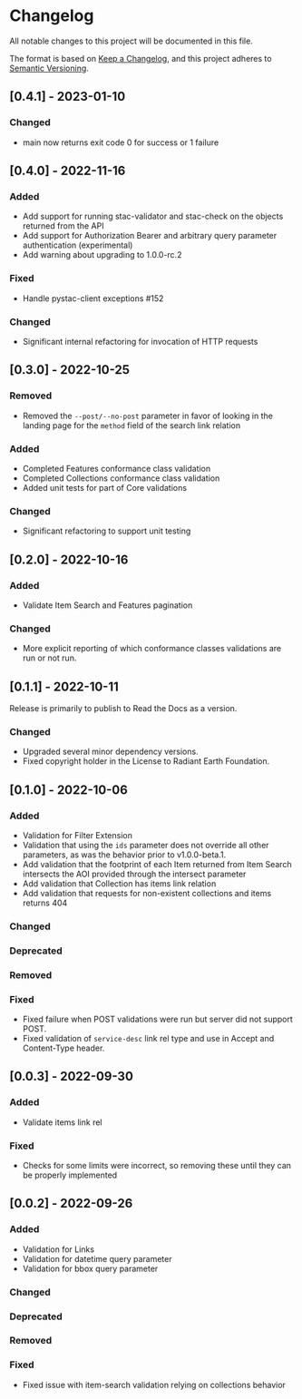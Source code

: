 # Changelog

All notable changes to this project will be documented in this file.

The format is based on [Keep a Changelog](https://keepachangelog.com/en/1.0.0/),
and this project adheres to [Semantic Versioning](https://semver.org/spec/v2.0.0.html).

## [0.4.1] - 2023-01-10

### Changed

- main now returns exit code 0 for success or 1 failure

## [0.4.0] - 2022-11-16

### Added

- Add support for running stac-validator and stac-check on the objects returned from the API
- Add support for Authorization Bearer and arbitrary query parameter authentication (experimental)
- Add warning about upgrading to 1.0.0-rc.2

### Fixed

- Handle pystac-client exceptions #152

### Changed

- Significant internal refactoring for invocation of HTTP requests

## [0.3.0] - 2022-10-25

### Removed

- Removed the `--post/--no-post` parameter in favor of looking in the landing page for the `method` field of the
  search link relation

### Added

- Completed Features conformance class validation
- Completed Collections conformance class validation
- Added unit tests for part of Core validations

### Changed

- Significant refactoring to support unit testing

## [0.2.0] - 2022-10-16

### Added

- Validate Item Search and Features pagination

### Changed

- More explicit reporting of which conformance classes validations are run or not run.

## [0.1.1] - 2022-10-11

Release is primarily to publish to Read the Docs as a version.

### Changed

- Upgraded several minor dependency versions.
- Fixed copyright holder in the License to Radiant Earth Foundation.

## [0.1.0] - 2022-10-06

### Added

- Validation for Filter Extension
- Validation that using the `ids` parameter does not override all other parameters, as was the behavior
  prior to v1.0.0-beta.1.
- Add validation that the footprint of each Item returned from Item Search intersects the AOI provided
  through the intersect parameter
- Add validation that Collection has items link relation
- Add validation that requests for non-existent collections and items returns 404

### Changed

### Deprecated

### Removed

### Fixed

- Fixed failure when POST validations were run but server did not support POST.
- Fixed validation of `service-desc` link rel type and use in Accept and Content-Type header.

## [0.0.3] - 2022-09-30

### Added

- Validate items link rel

### Fixed

- Checks for some limits were incorrect, so removing these until they can be properly implemented

## [0.0.2] - 2022-09-26

### Added

- Validation for Links
- Validation for datetime query parameter
- Validation for bbox query parameter

### Changed

### Deprecated

### Removed

### Fixed

- Fixed issue with item-search validation relying on collections behavior
